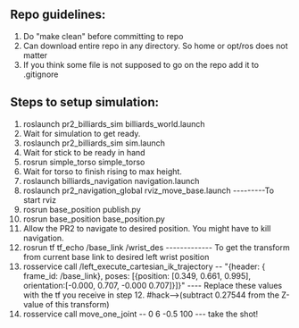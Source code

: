 Repo guidelines:
---------------
1. Do "make clean" before committing to repo  
2. Can download entire repo in any directory. So home or opt/ros does not matter  
3. If you think some file is not supposed to go on the repo add it to .gitignore  

Steps to setup simulation:  
-------------------------
1. roslaunch pr2_billiards_sim billiards_world.launch
2. Wait for simulation to get ready. 
3. roslaunch pr2_billiards_sim sim.launch 
4. Wait for stick to be ready in hand
5. rosrun simple_torso simple_torso 
6. Wait for torso to finish rising to max height.
7. roslaunch billiards_navigation navigation.launch
8. roslaunch pr2_navigation_global rviz_move_base.launch ---------To start rviz
9. rosrun base_position publish.py 
10. rosrun base_position base_position.py 
11. Allow the PR2 to navigate to desired position. You might have to kill navigation.
12. rosrun tf tf_echo /base_link /wrist_des   ------------- To get the transform from current base link to desired left wrist position
13. rosservice call /left_execute_cartesian_ik_trajectory -- "{header: { frame_id: /base_link}, poses: [{position: [0.349, 0.661, 0.995], orientation:[-0.000, 0.707, -0.000 0.707]}]}" ---- Replace these values with the tf you receive in step 12. #hack-->(subtract 0.27544 from the Z-value of this transform)
14. rosservice call move_one_joint -- 0 6 -0.5 100   --- take the shot!
 

